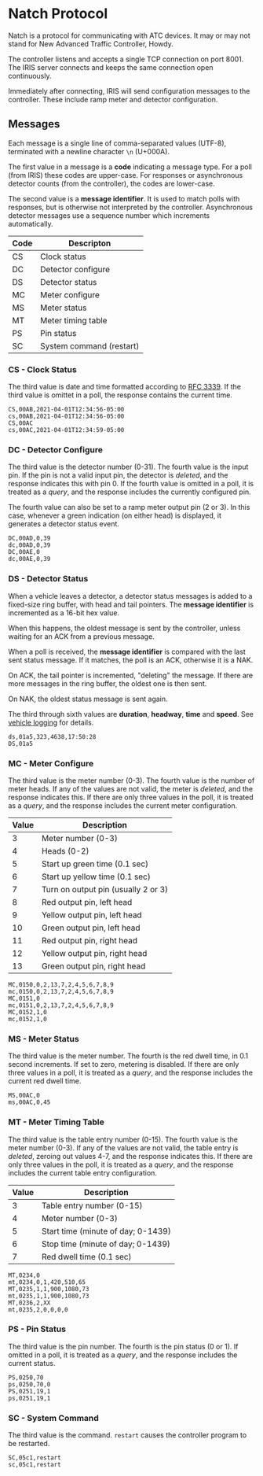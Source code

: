 # Natch Protocol

Natch is a protocol for communicating with ATC devices.  It may or may not stand
for New Advanced Traffic Controller, Howdy.

The controller listens and accepts a single TCP connection on port 8001.  The
IRIS server connects and keeps the same connection open continuously.

Immediately after connecting, IRIS will send configuration messages to the
controller.  These include ramp meter and detector configuration.

## Messages

Each message is a single line of comma-separated values (UTF-8), terminated
with a newline character `\n` (U+000A).

The first value in a message is a __code__ indicating a message type.  For a
poll (from IRIS) these codes are upper-case.  For responses or asynchronous
detector counts (from the controller), the codes are lower-case.

The second value is a __message identifier__.  It is used to match polls with
responses, but is otherwise not interpreted by the controller.  Asynchronous
detector messages use a sequence number which increments automatically.

Code | Descripton
-----|----------------
CS   | Clock status
DC   | Detector configure
DS   | Detector status
MC   | Meter configure
MS   | Meter status
MT   | Meter timing table
PS   | Pin status
SC   | System command (restart)

### CS - Clock Status

The third value is date and time formatted according to [RFC 3339].  If the
third value is omittet in a poll, the response contains the current time.

```
CS,00AB,2021-04-01T12:34:56-05:00
cs,00AB,2021-04-01T12:34:56-05:00
CS,00AC
cs,00AC,2021-04-01T12:34:59-05:00
```

### DC - Detector Configure

The third value is the detector number (0-31).  The fourth value is the input
pin.  If the pin is not a valid input pin, the detector is *deleted*, and the
response indicates this with pin 0.  If the fourth value is omitted in a poll,
it is treated as a *query*, and the response includes the currently configured
pin.

The fourth value can also be set to a ramp meter output pin (2 or 3).  In this
case, whenever a green indication (on either head) is displayed, it generates a
detector status event.

```
DC,00AD,0,39
dc,00AD,0,39
DC,00AE,0
dc,00AE,0,39
```

### DS - Detector Status

When a vehicle leaves a detector, a detector status messages is added to a
fixed-size ring buffer, with head and tail pointers.  The __message identifier__
is incremented as a 16-bit hex value.

When this happens, the oldest message is sent by the controller, unless waiting
for an ACK from a previous message.

When a poll is received, the __message identifier__ is compared with the last
sent status message.  If it matches, the poll is an ACK, otherwise it is a NAK.

On ACK, the tail pointer is incremented, "deleting" the message.  If there are
more messages in the ring buffer, the oldest one is then sent.

On NAK, the oldest status message is sent again.

The third through sixth values are __duration__, __headway__, __time__ and
__speed__.  See [vehicle logging] for details.

```
ds,01a5,323,4638,17:50:28
DS,01a5
```

### MC - Meter Configure

The third value is the meter number (0-3).  The fourth value is the number of
meter heads.  If any of the values are not valid, the meter is *deleted*, and
the response indicates this.  If there are only three values in the poll, it is
treated as a *query*, and the response includes the current meter configuration.

Value | Description
------|-------------------
3     | Meter number (0-3)
4     | Heads (0-2)
5     | Start up green time (0.1 sec)
6     | Start up yellow time (0.1 sec)
7     | Turn on output pin (usually 2 or 3)
8     | Red output pin, left head
9     | Yellow output pin, left head
10    | Green output pin, left head
11    | Red output pin, right head
12    | Yellow output pin, right head
13    | Green output pin, right head

```
MC,0150,0,2,13,7,2,4,5,6,7,8,9
mc,0150,0,2,13,7,2,4,5,6,7,8,9
MC,0151,0
mc,0151,0,2,13,7,2,4,5,6,7,8,9
MC,0152,1,0
mc,0152,1,0
```

### MS - Meter Status

The third value is the meter number.  The fourth is the red dwell time, in 0.1
second increments.  If set to zero, metering is disabled.  If there are only
three values in a poll, it is treated as a *query*, and the response includes
the current red dwell time.

```
MS,00AC,0
ms,00AC,0,45
```

### MT - Meter Timing Table

The third value is the table entry number (0-15).  The fourth value is the meter
number (0-3).  If any of the values are not valid, the table entry is *deleted*,
zeroing out values 4-7, and the response indicates this.  If there are only
three values in the poll, it is treated as a *query*, and the response includes
the current table entry configuration.

Value | Description
------|--------------------------
3     | Table entry number (0-15)
4     | Meter number (0-3)
5     | Start time (minute of day; 0-1439)
6     | Stop time (minute of day; 0-1439)
7     | Red dwell time (0.1 sec)

```
MT,0234,0
mt,0234,0,1,420,510,65
MT,0235,1,1,900,1080,73
mt,0235,1,1,900,1080,73
MT,0236,2,XX
mt,0235,2,0,0,0,0
```

### PS - Pin Status

The third value is the pin number.  The fourth is the pin status (0 or 1).  If
omitted in a poll, it is treated as a *query*, and the response includes the
current status.

```
PS,0250,70
ps,0250,70,0
PS,0251,19,1
ps,0251,19,1
```

### SC - System Command

The third value is the command.  `restart` causes the controller program to be
restarted.

```
SC,05c1,restart
sc,05c1,restart
```

[RFC 3339]: https://tools.ietf.org/html/rfc3339#section-5.6
[vehicle logging]: vehicle_detection.html#vehicle-logging
